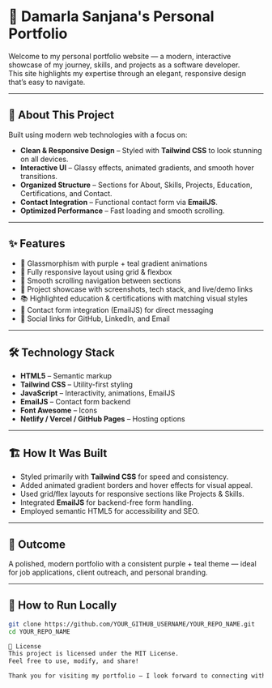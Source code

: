# 🌟 Damarla Sanjana's Personal Portfolio

Welcome to my personal portfolio website — a modern, interactive showcase of my journey, skills, and projects as a software developer.  
This site highlights my expertise through an elegant, responsive design that’s easy to navigate.

---

## 🚀 About This Project
Built using modern web technologies with a focus on:

- **Clean & Responsive Design** – Styled with **Tailwind CSS** to look stunning on all devices.  
- **Interactive UI** – Glassy effects, animated gradients, and smooth hover transitions.  
- **Organized Structure** – Sections for About, Skills, Projects, Education, Certifications, and Contact.  
- **Contact Integration** – Functional contact form via **EmailJS**.  
- **Optimized Performance** – Fast loading and smooth scrolling.

---

## ✨ Features
- 🎨 Glassmorphism with purple + teal gradient animations  
- 📱 Fully responsive layout using grid & flexbox  
- 🎯 Smooth scrolling navigation between sections  
- 💼 Project showcase with screenshots, tech stack, and live/demo links  
- 📚 Highlighted education & certifications with matching visual styles  
- 💌 Contact form integration (EmailJS) for direct messaging  
- 🔗 Social links for GitHub, LinkedIn, and Email  

---

## 🛠 Technology Stack
- **HTML5** – Semantic markup  
- **Tailwind CSS** – Utility-first styling  
- **JavaScript** – Interactivity, animations, EmailJS  
- **EmailJS** – Contact form backend  
- **Font Awesome** – Icons  
- **Netlify / Vercel / GitHub Pages** – Hosting options  

---

## 🏗 How It Was Built
- Styled primarily with **Tailwind CSS** for speed and consistency.  
- Added animated gradient borders and hover effects for visual appeal.  
- Used grid/flex layouts for responsive sections like Projects & Skills.  
- Integrated **EmailJS** for backend-free form handling.  
- Employed semantic HTML5 for accessibility and SEO.  

---

## 🎯 Outcome
A polished, modern portfolio with a consistent purple + teal theme — ideal for job applications, client outreach, and personal branding.

---

## 🔗 How to Run Locally
```bash
git clone https://github.com/YOUR_GITHUB_USERNAME/YOUR_REPO_NAME.git
cd YOUR_REPO_NAME

📜 License
This project is licensed under the MIT License.
Feel free to use, modify, and share!

Thank you for visiting my portfolio — I look forward to connecting with you!

